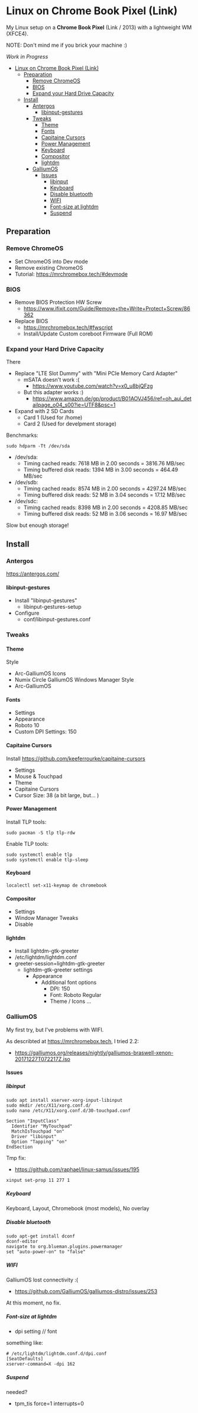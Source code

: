 # Linux on Chrome Book Pixel (Link)

My Linux setup on a **Chrome Book Pixel** (Link / 2013) with a lightweight WM (XFCE4).

NOTE: Don't mind me if you brick your machine :)

*Work in Progress*

<!-- TOC -->

- [Linux on Chrome Book Pixel (Link)](#linux-on-chrome-book-pixel-link)
  - [Preparation](#preparation)
    - [Remove ChromeOS](#remove-chromeos)
    - [BIOS](#bios)
    - [Expand your Hard Drive Capacity](#expand-your-hard-drive-capacity)
  - [Install](#install)
    - [Antergos](#antergos)
      - [libinput-gestures](#libinput-gestures)
    - [Tweaks](#tweaks)
      - [Theme](#theme)
      - [Fonts](#fonts)
      - [Capitaine Cursors](#capitaine-cursors)
      - [Power Management](#power-management)
      - [Keyboard](#keyboard)
      - [Compositor](#compositor)
      - [lightdm](#lightdm)
    - [GalliumOS](#galliumos)
      - [Issues](#issues)
        - [libinput](#libinput)
        - [Keyboard](#keyboard)
        - [Disable bluetooth](#disable-bluetooth)
        - [WIFI](#wifi)
        - [Font-size at lightdm](#font-size-at-lightdm)
        - [Suspend](#suspend)

<!-- /TOC -->

## Preparation

### Remove ChromeOS

* Set ChromeOS into Dev mode
* Remove existing ChromeOS
* Tutorial: https://mrchromebox.tech/#devmode

### BIOS

* Remove BIOS Protection HW Screw
  * https://www.ifixit.com/Guide/Remove+the+Write+Protect+Screw/86362
* Replace BIOS
  * https://mrchromebox.tech/#fwscript
  * Install/Update Custom coreboot Firmware (Full ROM)

### Expand your Hard Drive Capacity

There 

* Replace "LTE Slot Dummy" with "Mini PCIe Memory Card Adapter"
  * mSATA doesn't work :(
    * https://www.youtube.com/watch?v=x0_u8bjQFzg
  * But this adapter works :)
    * https://www.amazon.de/gp/product/B01AOVJ456/ref=oh_aui_detailpage_o04_s00?ie=UTF8&psc=1
* Expand with 2 SD Cards
    * Card 1 (Used for /home)
    * Card 2 (Used for develpment storage)

Benchmarks:

```
sudo hdparm -Tt /dev/sda
```

* /dev/sda:
  * Timing cached reads:   7618 MB in  2.00 seconds = 3816.76 MB/sec
  * Timing buffered disk reads: 1394 MB in  3.00 seconds = 464.49 MB/sec
* /dev/sdb:
  * Timing cached reads:   8574 MB in  2.00 seconds = 4297.24 MB/sec
  * Timing buffered disk reads:  52 MB in  3.04 seconds =  17.12 MB/sec
* /dev/sdc:
  * Timing cached reads:   8398 MB in  2.00 seconds = 4208.85 MB/sec
  * Timing buffered disk reads:  52 MB in  3.06 seconds =  16.97 MB/sec

Slow but enough storage!

## Install

### Antergos

https://antergos.com/

#### libinput-gestures

* Install "libinput-gestures"
  * libinput-gestures-setup 
* Configure
  * conf/libinput-gestures.conf

### Tweaks

#### Theme

Style
* Arc-GalliumOS
Icons
* Numix Circle GalliumOS
Windows Manager Style
* Arc-GalliumOS

#### Fonts

* Settings
* Appearance
* Roboto 10
* Custom DPI Settings: 150

#### Capitaine Cursors

Install https://github.com/keeferrourke/capitaine-cursors

* Settings
* Mouse & Touchpad
* Theme
* Capitaine Cursors
* Cursor Size: 38
 (a bit large, but... )

#### Power Management

Install TLP tools:

```
sudo pacman -S tlp tlp-rdw
```

Enable TLP tools:

```
sudo systemctl enable tlp
sudo systemctl enable tlp-sleep
```

#### Keyboard

```
localectl set-x11-keymap de chromebook
```

#### Compositor

* Settings
* Window Manager Tweaks
* Disable

#### lightdm

* Install lightdm-gtk-greeter
* /etc/lightdm/lightdm.conf 
* greeter-session=lightdm-gtk-greeter
  * lightdm-gtk-greeter settings
    * Appearance
      * Additional font options
        * DPI: 150
        * Font: Roboto Regular
        * Theme / Icons ...


### GalliumOS

My first try, but I've problems with WIFI.

As describted at https://mrchromebox.tech, I tried 2.2:

* https://galliumos.org/releases/nightly/galliumos-braswell-xenon-20171227T072217Z.iso

#### Issues

##### libinput

```
sudo apt install xserver-xorg-input-libinput
sudo mkdir /etc/X11/xorg.conf.d/
sudo nano /etc/X11/xorg.conf.d/30-touchpad.conf
```

```
Section "InputClass"
  Identifier "MyTouchpad"
  MatchIsTouchpad "on"
  Driver "libinput"
  Option "Tapping" "on"
EndSection
```

Tmp fix:
* https://github.com/raphael/linux-samus/issues/195

```
xinput set-prop 11 277 1
```

##### Keyboard

Keyboard, Layout, Chromebook (most models), No overlay

##### Disable bluetooth

```
sudo apt-get install dconf
dconf-editor
navigate to org.blueman.plugins.powermanager
set "auto-power-on" to "false"
```

##### WIFI

GalliumOS lost connectivity :(

* https://github.com/GalliumOS/galliumos-distro/issues/253

At this moment, no fix.

##### Font-size at lightdm

* dpi setting // font

something like:
```
# /etc/lightdm/lightdm.conf.d/dpi.conf
[SeatDefaults]
xserver-command=X -dpi 162
```

##### Suspend

needed?

* tpm_tis force=1 interrupts=0
